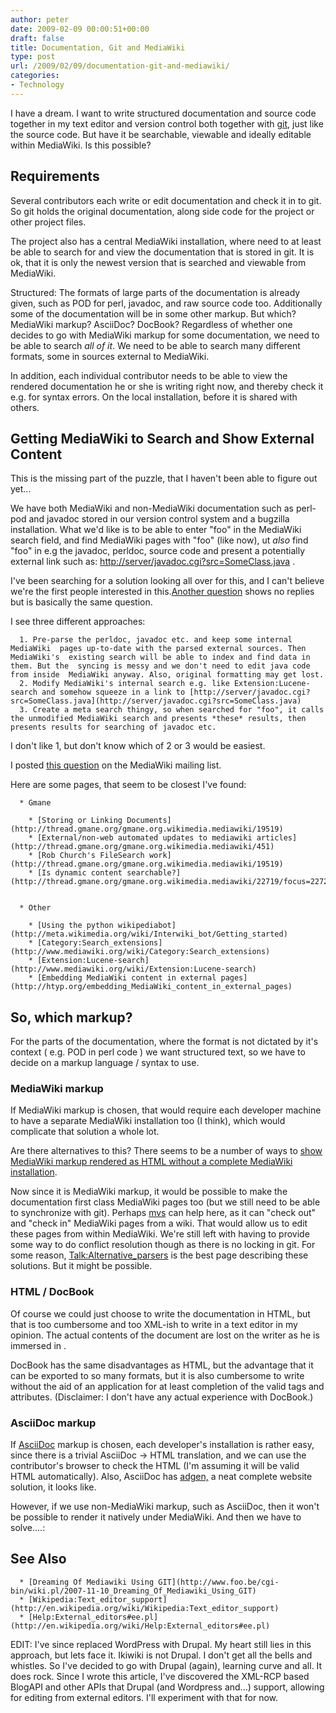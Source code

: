 ```yaml
---
author: peter
date: 2009-02-09 00:00:51+00:00
draft: false
title: Documentation, Git and MediaWiki
type: post
url: /2009/02/09/documentation-git-and-mediawiki/
categories:
- Technology
---
```




I have a dream. I want to write structured documentation and  source code together in my text editor and version control both together  with [git](http://git-scm.com/), just like the source code. But have it be searchable, viewable and ideally editable within MediaWiki. Is this possible?<!-- more -->


## Requirements


Several contributors each write or edit documentation and check it in  to git. So git holds the original documentation, along side code for  the project or other project files.

The project also has a central MediaWiki installation, where need to  at least be able to search for and view the documentation that is stored  in git. It is ok, that it is only the newest version that is searched  and viewable from MediaWiki.

Structured: The formats of large parts of the documentation is  already given, such as POD for perl, javadoc, and raw source code too.  Additionally some of the documentation will be in some other markup. But  which? MediaWiki markup? AsciiDoc? DocBook? Regardless of whether one  decides to go with MediaWiki markup for some documentation, we need to  be able to search _all of it_. We need to be able to search many different formats, some in sources external to MediaWiki.

In addition, each individual contributor needs to be able to view the  rendered documentation he or she is writing right now, and thereby  check it e.g. for syntax errors. On the local installation, before it is  shared with others.


## Getting MediaWiki to Search and Show External Content


This is the missing part of the puzzle, that I haven't been able to figure out yet...

We have both MediaWiki and non-MediaWiki documentation such as   perl-pod and javadoc stored in our version control system and a bugzilla  installation. What we'd like is to be able to enter "foo" in the  MediaWiki search field, and find MediaWiki pages with "foo" (like now),  ut *also* find "foo" in e.g the javadoc, perldoc, source code and  present a potentially external link such as: [http://server/javadoc.cgi?src=SomeClass.java](http://server/javadoc.cgi?src=SomeClass.java) .

I've been searching for a solution looking all over for this, and I can't believe we're the first people interested in this.[Another question](http://thread.gmane.org/gmane.org.wikimedia.mediawiki/14457) shows no replies but is basically the same question.

I see three different approaches:



	  1. Pre-parse the perldoc, javadoc etc. and keep some internal MediaWiki  pages up-to-date with the parsed external sources. Then MediaWiki's  existing search will be able to index and find data in them. But the  syncing is messy and we don't need to edit java code from inside  MediaWiki anyway. Also, original formatting may get lost.
	  2. Modify MediaWiki's internal search e.g. like Extension:Lucene-search and somehow squeeze in a link to [http://server/javadoc.cgi?src=SomeClass.java](http://server/javadoc.cgi?src=SomeClass.java)
	  3. Create a meta search thingy, so when searched for "foo", it calls  the unmodified MediaWiki search and presents *these* results, then  presents results for searching of javadoc etc.

I don't like 1, but don't know which of 2 or 3 would be easiest.

I posted [this question](http://article.gmane.org/gmane.org.wikimedia.mediawiki/30017) on the MediaWiki mailing list.

Here are some pages, that seem to be closest I've found:



	  * Gmane

	    * [Storing or Linking Documents](http://thread.gmane.org/gmane.org.wikimedia.mediawiki/19519)
	    * [External/non-web automated updates to mediawiki articles](http://thread.gmane.org/gmane.org.wikimedia.mediawiki/451)
	    * [Rob Church's FileSearch work](http://thread.gmane.org/gmane.org.wikimedia.mediawiki/19519)
	    * [Is dynamic content searchable?](http://thread.gmane.org/gmane.org.wikimedia.mediawiki/22719/focus=22723)


	  * Other

	    * [Using the python wikipediabot](http://meta.wikimedia.org/wiki/Interwiki_bot/Getting_started)
	    * [Category:Search_extensions](http://www.mediawiki.org/wiki/Category:Search_extensions)
	    * [Extension:Lucene-search](http://www.mediawiki.org/wiki/Extension:Lucene-search)
	    * [Embedding MediaWiki content in external pages](http://htyp.org/embedding_MediaWiki_content_in_external_pages)





## So, which markup?


For the parts of the documentation, where the format is not dictated  by it's context ( e.g. POD in perl code ) we want structured text, so we  have to decide on a markup language / syntax to use.


### MediaWiki markup


If MediaWiki markup is chosen, that would require each developer  machine to have a separate MediaWiki installation too (I think), which  would complicate that solution a whole lot.

Are there alternatives to this? There seems to be a number of ways to [show MediaWiki markup rendered as HTML without a complete MediaWiki installation](http://www.mediawiki.org/wiki/Alternative_parsers).

Now since it is MediaWiki markup, it would be possible to make the  documentation first class MediaWiki pages too (but we still need to be  able to synchronize with git). Perhaps [mvs](http://search.cpan.org/%7Emarkj/WWW-Mediawiki-Client/bin/mvs) can help here, as it can "check out" and "check in" MediaWiki pages  from a wiki. That would allow us to edit these pages from within  MediaWiki. We're still left with having to provide some way to do  conflict resolution though as there is no locking in git. For some  reason, [Talk:Alternative_parsers](http://www.mediawiki.org/wiki/Talk:Alternative_parsers) is the best page describing these solutions. But it might be possible.


### HTML / DocBook


Of course we could just choose to write the documentation in HTML,  but that is too cumbersome and too XML-ish to write in a text editor in  my opinion. The actual contents of the document are lost on the writer  as he is immersed in <tags/>.

DocBook has the same disadvantages as HTML, but the advantage that it  can be exported to so many formats, but it is also cumbersome to write  without the aid of an application for at least completion of the valid  tags and attributes. (Disclaimer: I don't have any actual experience  with DocBook.)


### AsciiDoc markup


If [AsciiDoc](http://www.methods.co.nz/asciidoc/) markup  is chosen, each developer's installation is rather easy, since there is a  trivial AsciiDoc -> HTML translation, and we can use the  contributor's browser to check the HTML (I'm assuming it will be valid  HTML automatically). Also, AsciiDoc has [adgen,](http://www.rapazp.ch/opensource/tools/adgen) a neat complete website solution, it looks like.

However, if we use non-MediaWiki markup, such as AsciiDoc, then it  won't be possible to render it natively under MediaWiki. And then we  have to solve....:


## See Also





	  * [Dreaming Of Mediawiki Using GIT](http://www.foo.be/cgi-bin/wiki.pl/2007-11-10_Dreaming_Of_Mediawiki_Using_GIT)
	  * [Wikipedia:Text_editor_support](http://en.wikipedia.org/wiki/Wikipedia:Text_editor_support)
	  * [Help:External_editors#ee.pl](http://en.wikipedia.org/wiki/Help:External_editors#ee.pl)

EDIT: I've since replaced WordPress with Drupal. My heart still lies  in this approach, but lets face it. Ikiwiki is not Drupal. I don't get  all the bells and whistles. So I've decided to go with Drupal (again),  learning curve and all. It does rock. Since I wrote this article, I've  discovered the XML-RCP based BlogAPI and other APIs that Drupal (and  Wordpress and...) support, allowing for editing from external editors.  I'll experiment with that for now.



